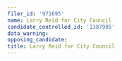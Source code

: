 ```yaml
---
filer_id: '971695'
name: Larry Reid for City Council
candidate_controlled_id: '1387905'
data_warning: 
opposing_candidate: 
title: Larry Reid for City Council
---
```

